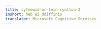 ```yaml
---
title: cyfnewid-ar-lein-cynllun-2
inshort: heb ei ddiffinio
translator: Microsoft Cognitive Services
---
```




